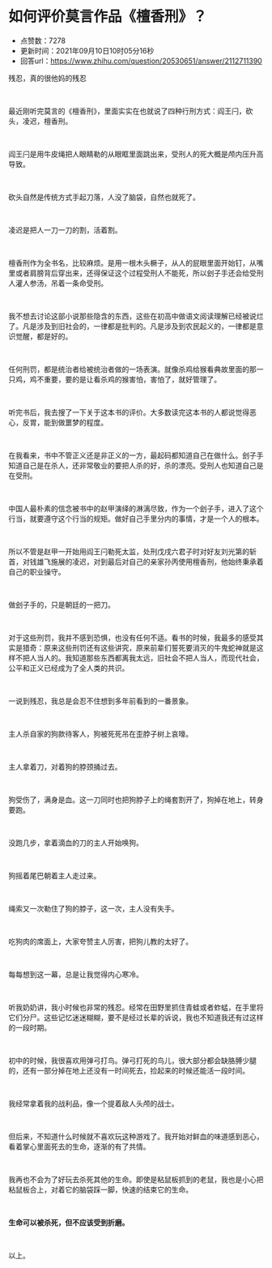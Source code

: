 # 如何评价莫言作品《檀香刑》？
- 点赞数：7278
- 更新时间：2021年09月10日10时05分16秒
- 回答url：https://www.zhihu.com/question/20530651/answer/2112711390
<body>
 <p data-pid="SxKocFWM">残忍，真的很他妈的残忍</p>
 <p class="ztext-empty-paragraph"><br></p>
 <p data-pid="7awoAyiH">最近刚听完莫言的《檀香刑》，里面实实在也就说了四种行刑方式：阎王闩，砍头，凌迟，檀香刑。</p>
 <p class="ztext-empty-paragraph"><br></p>
 <p data-pid="RCMfDhK_">阎王闩是用牛皮绳把人眼睛勒的从眼眶里面跳出来，受刑人的死大概是颅内压升高导致。</p>
 <p class="ztext-empty-paragraph"><br></p>
 <p data-pid="a_wGr9db">砍头自然是传统方式手起刀落，人没了脑袋，自然也就死了。</p>
 <p class="ztext-empty-paragraph"><br></p>
 <p data-pid="3xo6fnN2">凌迟是把人一刀一刀的割，活着割。</p>
 <p class="ztext-empty-paragraph"><br></p>
 <p data-pid="ChiYOPqw">檀香刑作为全书名，比较麻烦。是用一根木头橛子，从人的屁眼里面开始钉，从嘴里或者肩膀背后穿出来，还得保证这个过程受刑人不能死，所以刽子手还会给受刑人灌人参汤，吊着一条命受刑。</p>
 <p class="ztext-empty-paragraph"><br></p>
 <p data-pid="duRhWrTC">我不想去讨论这部小说那些隐含的东西，这些在初高中做语文阅读理解已经被说烂了。凡是涉及到旧社会的，一律都是批判的。凡是涉及到农民起义的，一律都是意识觉醒，都是好的。</p>
 <p class="ztext-empty-paragraph"><br></p>
 <p data-pid="vBOOpiYm">任何刑罚，都是统治者给被统治者做的一场表演。就像杀鸡给猴看典故里面的那一只鸡，鸡不重要，要的是让看杀鸡的猴害怕，害怕了，就好管理了。</p>
 <p class="ztext-empty-paragraph"><br></p>
 <p data-pid="n7ldb07x">听完书后，我去搜了一下关于这本书的评价。大多数读完这本书的人都说觉得恶心，反胃，能到做噩梦的程度。</p>
 <p class="ztext-empty-paragraph"><br></p>
 <p data-pid="YwJ5pI05">在我看来，书中不管正义还是非正义的一方，最起码都知道自己在做什么。刽子手知道自己是在杀人，还非常敬业的要把人杀的好，杀的漂亮。受刑人也知道自己是在受刑。</p>
 <p class="ztext-empty-paragraph"><br></p>
 <p data-pid="sKHDtug6">中国人最朴素的信念被书中的赵甲演绎的淋漓尽致，作为一个刽子手，进入了这个行当，就要遵守这个行当的规矩。做好自己手里分内的事情，才是一个人的根本。</p>
 <p class="ztext-empty-paragraph"><br></p>
 <p data-pid="FPZ7YZ16">所以不管是赵甲一开始用阎王闩勒死太监，处刑戊戌六君子时对好友刘光第的斩首，对钱雄飞施展的凌迟，对到最后对自己的亲家孙丙使用檀香刑，他始终秉承着自己的职业操守。</p>
 <p class="ztext-empty-paragraph"><br></p>
 <p data-pid="Ieaisc9J">做刽子手的，只是朝廷的一把刀。</p>
 <p class="ztext-empty-paragraph"><br></p>
 <p data-pid="4s86c9Lt">对于这些刑罚，我并不感到恐惧，也没有任何不适。看书的时候，我最多的感受其实是猎奇：原来这些刑罚还有这些讲究，原来前辈们誓死要消灭的牛鬼蛇神就是这样不把人当人的。我知道那些东西都离我太远，旧社会不把人当人，而现代社会，公平和正义已经成为了全人类的共识。</p>
 <p class="ztext-empty-paragraph"><br></p>
 <p data-pid="L8026kVj">一说到残忍，我总是会忍不住想到多年前看到的一番景象。</p>
 <p class="ztext-empty-paragraph"><br></p>
 <p data-pid="OchCzR1L">主人杀自家的狗款待客人，狗被死死吊在歪脖子树上哀嚎。</p>
 <p class="ztext-empty-paragraph"><br></p>
 <p data-pid="S1F9sJO7">主人拿着刀，对着狗的脖颈捅过去。</p>
 <p class="ztext-empty-paragraph"><br></p>
 <p data-pid="CJxgRNXV">狗受伤了，满身是血。这一刀同时也把狗脖子上的绳套割开了，狗掉在地上，转身要跑。</p>
 <p class="ztext-empty-paragraph"><br></p>
 <p data-pid="7pNPpfMS">没跑几步，拿着滴血的刀的主人开始唤狗。</p>
 <p class="ztext-empty-paragraph"><br></p>
 <p data-pid="r5Wvu8Fq">狗摇着尾巴朝着主人走过来。</p>
 <p class="ztext-empty-paragraph"><br></p>
 <p data-pid="XlmfXeaV">绳索又一次勒住了狗的脖子，这一次，主人没有失手。</p>
 <p class="ztext-empty-paragraph"><br></p>
 <p data-pid="gAjde4Ua">吃狗肉的席面上，大家夸赞主人厉害，把狗儿教的太好了。</p>
 <p class="ztext-empty-paragraph"><br></p>
 <p data-pid="X2AuKrFD">每每想到这一幕，总是让我觉得内心寒冷。</p>
 <p class="ztext-empty-paragraph"><br></p>
 <p data-pid="bfYFUUKs">听我奶奶讲，我小时候也非常的残忍。经常在田野里抓住青蛙或者蚱蜢，在手里将它们分尸。这些记忆迷迷糊糊，要不是经过长辈的诉说，我也不知道我还有过这样的一段时期。</p>
 <p class="ztext-empty-paragraph"><br></p>
 <p data-pid="wR7a0ssd">初中的时候，我很喜欢用弹弓打鸟。弹弓打死的鸟儿，很大部分都会缺胳膊少腿的，还有一部分掉在地上还没有一时间死去，捡起来的时候还能活一段时间。</p>
 <p class="ztext-empty-paragraph"><br></p>
 <p data-pid="fB6AGstI">我经常拿着我的战利品，像一个提着敌人头颅的战士。</p>
 <p class="ztext-empty-paragraph"><br></p>
 <p data-pid="29JYmDGN">但后来，不知道什么时候就不喜欢玩这种游戏了。我开始对鲜血的味道感到恶心，看着掌心里面死去的生命，逐渐的有了共情。</p>
 <p class="ztext-empty-paragraph"><br></p>
 <p data-pid="FysmYgpi">我再也不会为了好玩去杀死其他的生命。即使是粘鼠板抓到的老鼠，我也是小心把粘鼠板合上，对着它的脑袋踩一脚，快速的结束它的生命。</p>
 <p class="ztext-empty-paragraph"><br></p>
 <p data-pid="OtEp55tq"><b>生命可以被杀死，但不应该受到折磨。</b></p>
 <p class="ztext-empty-paragraph"><br></p>
 <p data-pid="Jza4re7_">以上。</p>
 <p></p>
 <p></p>
</body>